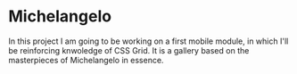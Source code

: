 # Michelangelo
In this project I am going to be working on a first mobile module, in which I'll be reinforcing knwoledge of CSS Grid. It is a gallery based on the masterpieces of Michelangelo in essence.
